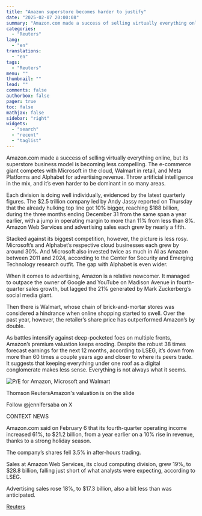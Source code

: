 ```yaml
---
title: "Amazon superstore becomes harder to justify"
date: "2025-02-07 20:00:08"
summary: "Amazon.com made a success of selling virtually everything online, but its superstore business model is becoming less compelling. The e-commerce giant competes with Microsoft in the cloud, Walmart in retail, and Meta Platforms and Alphabet for advertising revenue. Throw artificial intelligence in the mix, and it’s even harder to be..."
categories:
  - "Reuters"
lang:
  - "en"
translations:
  - "en"
tags:
  - "Reuters"
menu: ""
thumbnail: ""
lead: ""
comments: false
authorbox: false
pager: true
toc: false
mathjax: false
sidebar: "right"
widgets:
  - "search"
  - "recent"
  - "taglist"
---
```


Amazon.com made a success of selling virtually everything online, but its superstore business model is becoming less compelling. The e-commerce giant competes with Microsoft in the cloud, Walmart in retail, and Meta Platforms and Alphabet for advertising revenue. Throw artificial intelligence in the mix, and it’s even harder to be dominant in so many areas.

Each division is doing well individually, evidenced by the latest quarterly figures. The $2.5 trillion company led by Andy Jassy reported on Thursday that the already hulking top line got 10% bigger, reaching $188 billion, during the three months ending December 31 from the same span a year earlier, with a jump in operating margin to more than 11% from less than 8%. Amazon Web Services and advertising sales each grew by nearly a fifth.

Stacked against its biggest competition, however, the picture is less rosy. Microsoft’s and Alphabet’s respective cloud businesses each grew by around 30%. And Microsoft also invested twice as much in AI as Amazon between 2011 and 2024, according to the Center for Security and Emerging Technology research outfit. The gap with Alphabet is even wider.

When it comes to advertising, Amazon is a relative newcomer. It managed to outpace the owner of Google and YouTube on Madison Avenue in fourth-quarter sales growth, but lagged the 21% generated by Mark Zuckerberg’s social media giant.

Then there is Walmart, whose chain of brick-and-mortar stores was considered a hindrance when online shopping started to swell. Over the past year, however, the retailer’s share price has outperformed Amazon’s by double.

As battles intensify against deep-pocketed foes on multiple fronts, Amazon’s premium valuation keeps eroding. Despite the robust 38 times forecast earnings for the next 12 months, according to LSEG, it’s down from more than 60 times a couple years ago and closer to where its peers trade. It suggests that keeping everything under one roof as a digital conglomerate makes less sense. Everything is not always what it seems.

![P/E for Amazon, Microsoft and Walmart](https://s3.tradingview.com/news/image/tag:reuters.com,2025:newsml_L4N3OY024-a519141cc7e3aff9d712ca2e15c5f8d6-resized.jpeg)

Thomson ReutersAmazon's valuation is on the slide



Follow @jennifersaba on X

CONTEXT NEWS

Amazon.com said on February 6 that its fourth-quarter operating income increased 61%, to $21.2 billion, from a year earlier on a 10% rise in revenue, thanks to a strong holiday season.

The company’s shares fell 3.5% in after-hours trading.

Sales at Amazon Web Services, its cloud computing division, grew 19%, to $28.8 billion, falling just short of what analysts were expecting, according to LSEG.

Advertising sales rose 18%, to $17.3 billion, also a bit less than was anticipated.

[Reuters](https://www.tradingview.com/news/reuters.com,2025:newsml_L4N3OY024:0-amazon-superstore-becomes-harder-to-justify/)
